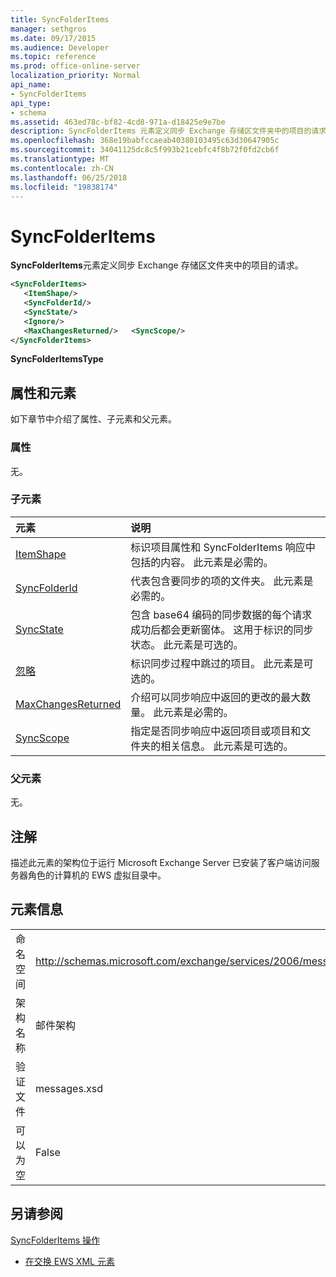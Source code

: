 ```yaml
---
title: SyncFolderItems
manager: sethgros
ms.date: 09/17/2015
ms.audience: Developer
ms.topic: reference
ms.prod: office-online-server
localization_priority: Normal
api_name:
- SyncFolderItems
api_type:
- schema
ms.assetid: 463ed78c-bf82-4cd8-971a-d18425e9e7be
description: SyncFolderItems 元素定义同步 Exchange 存储区文件夹中的项目的请求。
ms.openlocfilehash: 368e19babfccaeab40380103495c63d30647905c
ms.sourcegitcommit: 34041125dc8c5f993b21cebfc4f8b72f0fd2cb6f
ms.translationtype: MT
ms.contentlocale: zh-CN
ms.lasthandoff: 06/25/2018
ms.locfileid: "19838174"
---
```

# <a name="syncfolderitems"></a>SyncFolderItems

**SyncFolderItems**元素定义同步 Exchange 存储区文件夹中的项目的请求。 
  
```xml
<SyncFolderItems>
   <ItemShape/>
   <SyncFolderId/>
   <SyncState/>
   <Ignore/>
   <MaxChangesReturned/>   <SyncScope/>
</SyncFolderItems>
```

 **SyncFolderItemsType**
## <a name="attributes-and-elements"></a>属性和元素

如下章节中介绍了属性、子元素和父元素。
  
### <a name="attributes"></a>属性

无。
  
### <a name="child-elements"></a>子元素

|**元素**|**说明**|
|:-----|:-----|
|[ItemShape](itemshape.md) <br/> |标识项目属性和 SyncFolderItems 响应中包括的内容。 此元素是必需的。  <br/> |
|[SyncFolderId](syncfolderid.md) <br/> |代表包含要同步的项的文件夹。 此元素是必需的。  <br/> |
|[SyncState](syncstate-ex15websvcsotherref.md) <br/> |包含 base64 编码的同步数据的每个请求成功后都会更新窗体。 这用于标识的同步状态。 此元素是可选的。  <br/> |
|[忽略](ignore.md) <br/> |标识同步过程中跳过的项目。 此元素是可选的。  <br/> |
|[MaxChangesReturned](maxchangesreturned.md) <br/> |介绍可以同步响应中返回的更改的最大数量。 此元素是必需的。  <br/> |
|[SyncScope](syncscope.md) <br/> |指定是否同步响应中返回项目或项目和文件夹的相关信息。 此元素是可选的。  <br/> |
   
### <a name="parent-elements"></a>父元素

无。
  
## <a name="remarks"></a>注解

描述此元素的架构位于运行 Microsoft Exchange Server 已安装了客户端访问服务器角色的计算机的 EWS 虚拟目录中。
  
## <a name="element-information"></a>元素信息

|||
|:-----|:-----|
|命名空间  <br/> |http://schemas.microsoft.com/exchange/services/2006/messages  <br/> |
|架构名称  <br/> |邮件架构  <br/> |
|验证文件  <br/> |messages.xsd  <br/> |
|可以为空  <br/> |False  <br/> |
   
## <a name="see-also"></a>另请参阅



[SyncFolderItems 操作](syncfolderitems-operation.md)


- [在交换 EWS XML 元素](ews-xml-elements-in-exchange.md)

